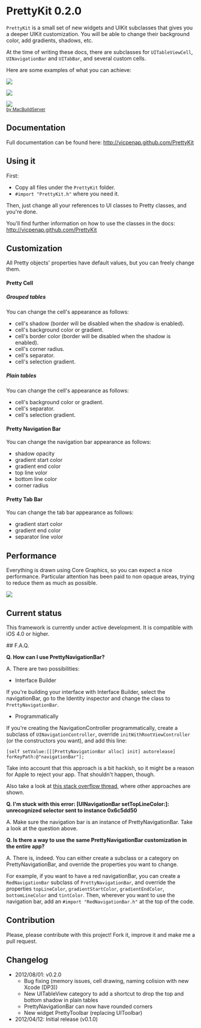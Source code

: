 # PrettyKit 0.2.0

`PrettyKit` is a small set of new widgets and UIKit subclasses that gives you a deeper UIKit customization. You will be able to change their background color, add gradients, shadows, etc.

At the time of writing these docs, there are subclasses for `UITableViewCell`, `UINavigationBar` and `UITabBar`, and several custom cells.

Here are some examples of what you can achieve:

![](https://github.com/vicpenap/PrettyKit/raw/master/Screenshots/grouped_table.png)

![](https://github.com/vicpenap/PrettyKit/raw/master/Screenshots/plain_table.png)

<!-- MacBuildServer Install Button -->
<div class="macbuildserver-block">
    <a class="macbuildserver-button" href="http://macbuildserver.com/project/github/build/?xcode_project=PrettyExample.xcodeproj&amp;target=PrettyExample&amp;repo_url=git%3A%2F%2Fgithub.com%2Fvicpenap%2FPrettyKit.git&amp;build_conf=Release" target="_blank"><img src="http://com.macbuildserver.github.s3-website-us-east-1.amazonaws.com/button_up.png"/></a><br/><sup><a href="http://macbuildserver.com/github/opensource/" target="_blank">by MacBuildServer</a></sup>
</div>
<!-- MacBuildServer Install Button -->

## Documentation

Full documentation can be found here: http://vicpenap.github.com/PrettyKit

## Using it

First:

- Copy all files under the `PrettyKit` folder. 
- `#import "PrettyKit.h"` where you need it.

Then, just change all your references to UI classes to Pretty classes, and you're done.

You'll find further information on how to use the classes in the docs: http://vicpenap.github.com/PrettyKit

## Customization

All Pretty objects' properties have default values, but you can freely change them.

#### Pretty Cell

##### Grouped tables

You can change the cell's appearance as follows:

- cell's shadow (border will be disabled when the shadow is enabled).
- cell's background color or gradient.
- cell's border color (border will be disabled when the shadow is enabled).
- cell's corner radius.
- cell's separator.
- cell's selection gradient.

##### Plain tables

You can change the cell's appearance as follows:

- cell's background color or gradient.
- cell's separator.
- cell's selection gradient.

#### Pretty Navigation Bar

 You can change the navigation bar appearance as follows:
 
 - shadow opacity
 - gradient start color
 - gradient end color
 - top line volor
 - bottom line color
 - corner radius


#### Pretty Tab Bar

 You can change the tab bar appearance as follows:
 
 - gradient start color
 - gradient end color
 - separator line volor

## Performance

Everything is drawn using Core Graphics, so you can expect a nice performance. Particular attention has been paid to non opaque areas, trying to reduce them as much as possible.

![](https://github.com/vicpenap/PrettyKit/raw/master/Screenshots/blended_layers.png)

## Current status

This framework is currently under active development. It is compatible with iOS 4.0 or higher.

## F.A.Q.

**Q. How can I use PrettyNavigationBar?**

A. There are two possibilities:

- Interface Builder

If you're building your interface with Interface Builder, select the navigationBar, go to the Identity inspector and change the class to `PrettyNavigationBar`.

- Programmatically

If you're creating the NavigationController programmatically, create a subclass of `UINavigationController`, override `initWithRootViewController` (or the constructors you want), and add this line:
		
	[self setValue:[[[PrettyNavigationBar alloc] init] autorelease] forKeyPath:@"navigationBar"];

Take into account that this approach is a bit hackish, so it might be a reason for Apple to reject your app. That shouldn't happen, though.

Also take a look at [this stack overflow thread](http://stackoverflow.com/questions/1869331/set-programmatically-a-custom-subclass-of-uinavigationbar-in-uinavigationcontrol), where other approaches are shown.

**Q. I'm stuck with this error: [UINavigationBar setTopLineColor:]: unrecognized selector sent to instance 0x6c5dd50**

A. Make sure the navigation bar is an instance of PrettyNavigationBar. Take a look at the question above.

**Q. Is there a way to use the same PrettyNavigationBar customization in the entire app?**

A. There is, indeed. You can either create a subclass or a category on PrettyNavigationBar, and override the properties you want to change. 

For example, if you want to have a red navigationBar, you can create a `RedNavigationBar` subclass of `PrettyNavigationBar`, and override the properties `topLineColor`, `gradientStartColor`, `gradientEndColor`, `bottomLineColor` and `tintColor`. Then, wherever you want to use the navigation bar, add an `#import "RedNavigationBar.h"` at the top of the code.


## Contribution

Please, please contribute with this project! Fork it, improve it and make me a pull request.

## Changelog

- 2012/08/01: v0.2.0
    - Bug fixing (memory issues, cell drawing, naming colision with new Xcode (DP3))
    - New UITableView category to add a shortcut to drop the top and bottom shadow in plain tables 
    - PrettyNavigationBar can now have rounded corners
    - New widget PrettyToolbar (replacing UIToolbar)
- 2012/04/12: Initial release (v0.1.0)

